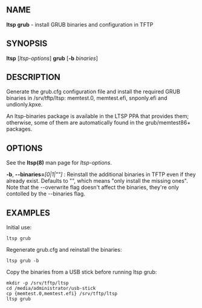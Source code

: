 ## NAME
**ltsp grub** - install GRUB binaries and configuration in TFTP

## SYNOPSIS
**ltsp** [_ltsp-options_] **grub** [**-b** _binaries_]

## DESCRIPTION
Generate the grub.cfg configuration file and install the required GRUB binaries
in /srv/tftp/ltsp: memtest.0, memtest.efi, snponly.efi and undionly.kpxe.

An ltsp-binaries package is available in the LTSP PPA that provides them;
otherwise, some of them are automatically found in the grub/memtest86+ packages.

## OPTIONS
See the **ltsp(8)** man page for _ltsp-options_.

**-b**, **--binaries=**_[0|1|""]_
: Reinstall the additional binaries in TFTP even if they already exist.
Defaults to "", which means "only install the missing ones".
Note that the --overwrite flag doesn't affect the binaries, they're only
contolled by the --binaries flag.

## EXAMPLES
Initial use:

```shell
ltsp grub
```

Regenerate grub.cfg and reinstall the binaries:

```shell
ltsp grub -b
```

Copy the binaries from a USB stick before running ltsp grub:

```shell
mkdir -p /srv/tftp/ltsp
cd /media/administrator/usb-stick
cp {memtest.0,memtest.efi} /srv/tftp/ltsp
ltsp grub
```
